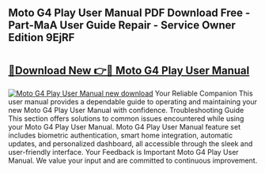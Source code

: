 ## Moto G4 Play User Manual PDF Download Free - Part-MaA User Guide Repair - Service Owner Edition 9EjRF

# <h2><a href="http://cf19192.oget.top/?id=Moto+G4+Play+User+Manual">🔗Download New 👉🔴 Moto G4 Play User Manual</a></h2>

[![Moto G4 Play User Manual new download](https://i.imgur.com/5g1atiW.png)](http://cf19192.oget.top/?id=Moto+G4+Play+User+Manual)
Your Reliable Companion This user manual provides a dependable guide to operating and maintaining your new Moto G4 Play User Manual with confidence. Troubleshooting Guide This section offers solutions to common issues encountered while using your Moto G4 Play User Manual. Moto G4 Play User Manual feature set includes biometric authentication, smart home integration, automatic updates, and personalized dashboard, all accessible through the sleek and user-friendly interface. Your Feedback is Important Moto G4 Play User Manual. We value your input and are committed to continuous improvement.
